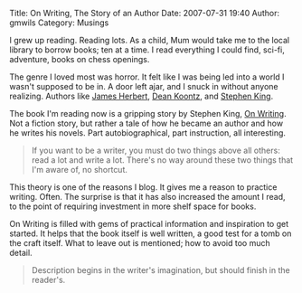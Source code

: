 Title: On Writing, The Story of an Author
Date: 2007-07-31 19:40
Author: gmwils
Category: Musings

I grew up reading. Reading lots. As a child, Mum would take me to the
local library to borrow books; ten at a time. I read everything I could
find, sci-fi, adventure, books on chess openings.

The genre I loved most was horror. It felt like I was being led into a
world I wasn't supposed to be in. A door left ajar, and I snuck in
without anyone realizing. Authors like [James Herbert][], [Dean
Koontz][], and [Stephen King][].

The book I'm reading now is a gripping story by Stephen King, [On
Writing][]. Not a fiction story, but rather a tale of how he became an
author and how he writes his novels. Part autobiographical, part
instruction, all interesting.

> If you want to be a writer, you must do two things above all others:
> read a lot and write a lot. There's no way around these two things
> that I'm aware of, no shortcut.

This theory is one of the reasons I blog. It gives me a reason to
practice writing. Often. The surprise is that it has also increased the
amount I read, to the point of requiring investment in more shelf space
for books.

On Writing is filled with gems of practical information and inspiration
to get started. It helps that the book itself is well written, a good
test for a tomb on the craft itself. What to leave out is mentioned; how
to avoid too much detail.

> Description begins in the writer's imagination, but should finish in
> the reader's.

  [James Herbert]: http://en.wikipedia.org/wiki/James_Herbert
  [Dean Koontz]: http://en.wikipedia.org/wiki/Dean_Koontz
  [Stephen King]: http://www.stephenking.com/
  [On Writing]: http://www.amazon.com/exec/obidos/asin/0743455967/ref=nosim/pseudofish-20
